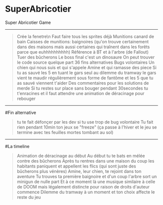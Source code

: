 # SuperAbricotier
Super Abricotier Game
***
>Crée la fenetre\n
>Faut faire tous les sprites déjà
>Munitions canard de bain
>Caisses de munitions: baignoires (qu'on trouve certainement dans des maisons mais aussi certaines qui traînent dans les forêts parce que euhhhhhhhhhh)
>Référence à BT et à l'arbre (de Fallout)
>Tuer des bûcherons
>Le boss final c'est un dinosaure
>On peut trouver le code source quelque part
>36 fins alternatives
>Bugs volontaires
>Un chien qui nous suis et qui s'appele Amine et qui ramasse des piece
>Si tu as sauvé les 5 en tuant le gars seul au dilemme du tramway le gars vient te maudir régulièrement sous forme de fantôme et les 5 que tu as sauvé viennent t'aider
>Des commentaires pour les solutions de merde
>Si tu restes sur place sans bouger pendant 30secondes tu t'enracines et il faut attendre une animation de déracinage pour rebouger
***
#Fin alternative
>tu te fait défonçer par les dev si tu use trop de bug volontaire
>Tu fait rien pendant 10min ton jeux se "freeze" (ça passe à l'hiver et le jeu se termine avec tes feuilles mortes tombant au sol)
***
#La timeline
>Animation de déracinage au début
>Au début tu te bats en mélée contre des bûcherons
>Après tu rentres dans une maison du coup les habitants paniquent et appellent les flics (qui sont juste des bûcherons plus vénères)
>Amine, leur chien, te rejoint dans ton aventure
>Tu trouves ta première baignoire et d'un coup l'arbre sort un minigun de nulle part
>Et à ce moment là une musique similaire à celle de DOOM mais légalement distincte pour raison de droits d'auteur commence
>Dilemme du tramway à un moment et ton choix affecte le reste du jeu
